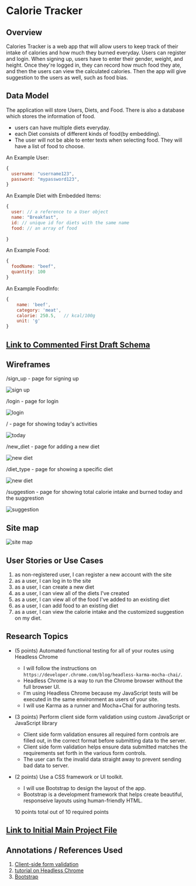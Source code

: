 # Calorie Tracker

## Overview

Calories Tracker is a web app that will allow users to keep track of their intake of calories and how much they burned everyday. Users can register and login. When signing up, users have to enter their gender, weight, and height. Once they're logged in, they can record how much food they ate, and then the users can view the calculated calories. Then the app will give suggestion to the users as well, such as food bias.

## Data Model

The application will store Users, Diets, and Food. There is also a database which stores the information of food.

* users can have multiple diets everyday.
* each Diet consists of different kinds of food(by embedding).
* The user will not be able to enter texts when selecting food. They will have a list of food to choose. 

An Example User:

```javascript
{
  username: "username123",
  password: "mypassword123",
}
```

An Example Diet with Embedded Items:

```javascript
{
  user: // a reference to a User object
  name: "Breakfast",
  id: // unique id for diets with the same name
  food: // an array of food
  
}
```
An Example Food:

```javascript
{
  foodName: "beef",
  quantity: 100
}
```
An Example FoodInfo:

```javascript
{
    name: 'beef',
    category: 'meat',
    calorie: 250.5,   // kcal/100g
    unit: 'g'
}
```

## [Link to Commented First Draft Schema](db.mjs) 


## Wireframes
/sign_up - page for signing up

![sign up](documentation/sign_up.png)

/login - page for login

![login](documentation/login.png)

/ - page for showing today's activities

![today](documentation/today.png)

/new_diet - page for adding a new diet

![new diet](documentation/new_diet.png)

/diet_type - page for showing a specific diet

![new diet](documentation/breakfast.png)

/suggestion - page for showing total calorie intake and burned today and the suggrestion

![suggestion](documentation/suggestion.png)


## Site map

![site map](documentation/site_map.png)

## User Stories or Use Cases

1. as non-registered user, I can register a new account with the site
2. as a user, I can log in to the site
3. as a user, I can create a new diet
4. as a user, I can view all of the diets I've created
5. as a user, I can view all of the food I've added to an existing diet
6. as a user, I can add food to an existing diet
7. as a user, I can view the calorie intake and the customized suggestion on my diet.

## Research Topics

* (5 points) Automated functional testing for all of your routes using Headless Chrome
    * I will follow the instructions on `https://developer.chrome.com/blog/headless-karma-mocha-chai/`.
    * Headless Chrome is a way to run the Chrome browser without the full browser UI. 
    * I'm using Headless Chrome because my JavaScript tests will be executed in the same environment as users of your site.
    * I will use Karma as a runner and Mocha+Chai for authoring tests. 
* (3 points) Perform client side form validation using custom JavaScript or JavaScript library
    * Client side form validation ensures all required form controls are filled out, in the correct format before submitting data to the server.
    * Client side form validation helps ensure data submitted matches the requirements set forth in the various form controls.
    * The user can fix the invalid data straight away to prevent sending bad data to server.
* (2 points) Use a CSS framework or UI toolkit.
    * I will use Bootstrap to design the layout of the app.
    * Bootstrap is a development framework that helps create beautiful, responseive layouts using human-friendly HTML.

    10 points total out of 10 required points

## [Link to Initial Main Project File](app.mjs) 

## Annotations / References Used

1. [Client-side form validation](https://developer.mozilla.org/en-US/docs/Learn/Forms/Form_validation)
2. [tutorial on Headless Chrome](https://developer.chrome.com/blog/headless-karma-mocha-chai/)
3. [Bootstrap](https://getbootstrap.com/docs/5.2/getting-started/introduction/)
